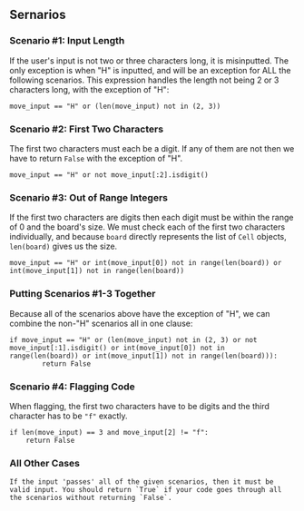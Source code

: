 ## Sernarios 

### Scenario #1: Input Length
If the user's input is not two or three characters long, it is misinputted. The only exception is when "H" is inputted, and will be an exception for ALL the following scenarios. 
This expression handles the length not being 2 or 3 characters long, with the exception of "H":
```
move_input == "H" or (len(move_input) not in (2, 3)) 
```

### Scenario #2: First Two Characters
The first two characters must each be a digit. If any of them are not then we have to return `False` with the exception of "H".
```
move_input == "H" or not move_input[:2].isdigit() 
```

### Scenario #3: Out of Range Integers
If the first two characters are digits then each digit must be within the range of 0 and the board's size. We must check each of the first two characters individually, and because `board` directly represents the list of `Cell` objects, `len(board)` gives us the size. 
```
move_input == "H" or int(move_input[0]) not in range(len(board)) or int(move_input[1]) not in range(len(board))
```

### Putting Scenarios #1-3 Together
Because all of the scenarios above have the exception of "H", we can combine the non-"H" scenarios all in one clause:
```
if move_input == "H" or (len(move_input) not in (2, 3) or not move_input[:1].isdigit() or int(move_input[0]) not in range(len(board)) or int(move_input[1]) not in range(len(board))):
        return False
```

### Scenario #4: Flagging Code
When flagging, the first two characters have to be digits and the third character has to be `"f"` exactly. 
```
if len(move_input) == 3 and move_input[2] != "f":
    return False
```

### All Other Cases 
```
If the input 'passes' all of the given scenarios, then it must be valid input. You should return `True` if your code goes through all the scenarios without returning `False`.
```

